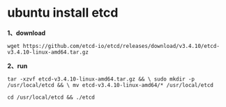 # ubuntu install etcd

**1、download**

`wget https://github.com/etcd-io/etcd/releases/download/v3.4.10/etcd-v3.4.10-linux-amd64.tar.gz`

**2、run**

`tar -xzvf etcd-v3.4.10-linux-amd64.tar.gz && \ sudo mkdir -p /usr/local/etcd && \ mv etcd-v3.4.10-linux-amd64/* /usr/local/etcd`

`cd /usr/local/etcd && ./etcd`